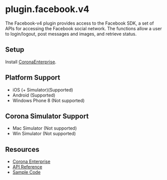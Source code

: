 # plugin.facebook.v4

The Facebook-v4 plugin provides access to the Facebook SDK, a set of APIs for accessing the Facebook social network. The functions allow a user to login/logout, post messages and images, and retrieve status.

## Setup

Install [CoronaEnterprise](http://coronalabs.com/products/enterprise/).

## Platform Support

* iOS (+ Simulator)(Supported)
* Android (Supported)
* Windows Phone 8 (Not supported)

## Corona Simulator Support

* Mac Simulator (Not supported)
* Win Simulator (Not supported)

## Resources

* [Corona Enterprise](http://docs.coronalabs.com/native/)
* [API Reference](http://docs.coronalabs.com/plugin/facebook-v4/index.html)
* [Sample Code](https://github.com/coronalabs/samples-coronasdk/tree/master/Networking/Facebook)
